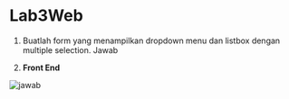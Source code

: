 # Lab3Web

1. Buatlah form yang menampilkan dropdown menu dan listbox dengan multiple selection.
 Jawab
 
1. **Front End**

  
 ![jawab](https://user-images.githubusercontent.com/39154644/114486368-f1469080-9c37-11eb-84a9-33a50b1fdd33.PNG)
